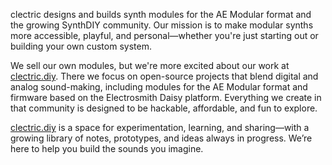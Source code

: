 clectric designs and builds synth modules for the AE Modular format and the growing SynthDIY community. Our mission is to make modular synths more accessible, playful, and personal—whether you're just starting out or building your own custom system.

We sell our own modules, but we're more excited about our work at [clectric.diy](https://clectric.diy). There we focus on open-source projects that blend digital and analog sound-making, including modules for the AE Modular format and firmware based on the Electrosmith Daisy platform. Everything we create in that community is designed to be hackable, affordable, and fun to explore.

[clectric.diy](https://clectric.diy) is a space for experimentation, learning, and sharing—with a growing library of notes, prototypes, and ideas always in progress. We’re here to help you build the sounds you imagine.
